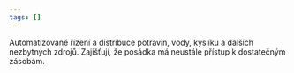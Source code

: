 ```yaml
---
tags: []
---
```

Automatizované řízení a distribuce potravin, vody, kyslíku a dalších nezbytných zdrojů. Zajišťují, že posádka má neustále přístup k dostatečným zásobám.